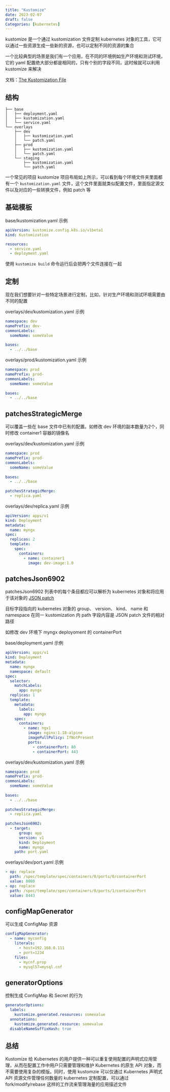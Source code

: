 ```yaml
---
title: "Kustomize"
date: 2023-02-07
draft: false
Categories: [kubernetes]
---
```


kustomize 是一个通过 kustomization 文件定制 kubernetes 对象的工具，它可以通过一些资源生成一些新的资源，也可以定制不同的资源的集合

一个比较典型的场景是我们有一个应用，在不同的环境例如生产环境和测试环境，它的 yaml 配置绝大部分都是相同的，只有个别的字段不同，这时候就可以利用 kustomize 来解决

文档：[The Kustomization File](https://kubectl.docs.kubernetes.io/references/kustomize/kustomization/)

## 结构

```
├── base
│   ├── deployment.yaml
│   ├── kustomization.yaml
│   └── service.yaml
└── overlays
    ├── dev
    │   ├── kustomization.yaml
    │   └── patch.yaml
    ├── prod
    │   ├── kustomization.yaml
    │   └── patch.yaml
    └── staging
        ├── kustomization.yaml
        └── patch.yaml
```

一个常见的项目 kustomize 项目布局如上所示，可以看到每个环境文件夹里面都有一个 `kustomization.yaml` 文件，这个文件里面就类似配置文件，里面指定源文件以及对应的一些转换文件，例如 patch 等



## 基础模板

base/kustomization.yaml 示例

```yaml
apiVersion: kustomize.config.k8s.io/v1beta1
kind: Kustomization

resources:
  - service.yaml
  - deployment.yaml
```

使用 `kustomize build` 命令运行后会把两个文件连接在一起



## 定制

现在我们想要针对一些特定场景进行定制，比如，针对生产环境和测试环境需要由不同的配置

overlays/dev/kustomization.yaml 示例

```yaml
namespace: dev
namePrefix: dev-
commonLabels:
  someName: someValue
  
bases:
  - ../../base
```

overlays/prod/kustomization.yaml 示例

```yaml
namespace: prod
namePrefix: prod-
commonLabels:
  someName: someValue
  
bases:
  - ../../base
```



## patchesStrategicMerge

可以覆盖一些在 base 文件中已有的配置。如修改 dev 环境的副本数量为2个，同时修改 container1 容器的镜像名

overlays/dev/kustomization.yaml 示例

```yaml
namespace: prod
namePrefix: prod-
commonLabels:
  someName: someValue
  
bases:
  - ../../base
  
patchesStrategicMerge:
  - replica.yaml
```

overlays/dev/replica.yaml 示例

```yaml
apiVersion: apps/v1
kind: Deployment
metadata:
  name: myngx
spec:
  replicas: 2
  template:
    spec:
      containers:
        - name: container1
          image: dev-image:1.0
```



## patchesJson6902

patchesJson6902 列表中的每个条目都应可以解析为 kubernetes 对象和将应用于该对象的 [JSON patch](https://tools.ietf.org/html/rfc6902)

目标字段指向的 kubernetes 对象的 group、 version、 kind、 name 和 namespace 在同一 kustomization 内 path 字段内容是 JSON patch 文件的相对路径

如修改 dev 环境下 myngx deployoment 的 containerPort

base/deployment.yaml 示例

```yaml
apiVersion: apps/v1
kind: Deployment
metadata:
  name: myngx
  namespace: default
spec:
  selector:
    matchLabels:
      app: myngx
  replicas: 1
  template:
    metadata:
      labels:
        app: myngx
    spec:
      containers:
        - name: ngx1
          image: nginx:1.18-alpine
          imagePullPolicy: IfNotPresent
          ports:
            - containerPort: 80
			- containerPort: 443
```

overlays/dev/kustomization.yaml 示例

```yaml
namespace: prod
namePrefix: prod-
commonLabels:
  someName: someValue
  
bases:
  - ../../base
  
patchesStrategicMerge:
  - replica.yaml
  
patchesJson6902:
  - target:
      group: app
      version: v1
      kind: Deployment
      name: myngx
    path: port.yaml
```

overlays/dev/port.yaml 示例

```yaml
- op: replace
  path: /spec/template/spec/containers/0/ports/0/containerPort
  value: 8080
- op: replace
  path: /spec/template/spec/containers/0/ports/1/containerPort
  value: 8443
```



## configMapGenerator

可以生成 ConfigMap 资源

```yaml
configMapGenerator:
  - name: myconfig
    literals:
      - host=192.168.0.111
      - port=1234
    files:
      - mycnf.prop
      - mysql57=mysql.cnf
```



## generatorOptions

控制生成 ConfigMap 和 Secret 的行为

```yaml
generatorOptions:
  labels:
    kustomize.generated.resources: somevalue
  annotations:
    kustomize.generated.resource: somevalue
  disableNameSuffixHash: true
```



## 总结

Kustomize 给 Kubernetes 的用户提供一种可以重复使用配置的声明式应用管理，从而在配置工作中用户只需要管理和维护 Kubernetes 的原生 API 对象，而不需要使用复杂的模版。同时，使用 kustomzie 可以仅通过 Kubernetes 声明式 API 资源文件管理任何数量的 kubernetes 定制配置，可以通过 fork/modify/rebase 这样的工作流来管理海量的应用描述文件
